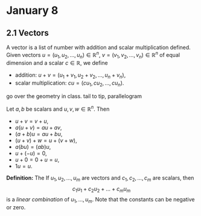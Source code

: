 # January 8


## 2.1 Vectors

A vector is a list of number with addition and scalar multiplication defined.
Given vectors $u=(u_1, u_2, \ldots, u_n)\in \mathbb{R}^n$,
$v=(v_1,v_2,\ldots,v_n)\in \mathbb{R}^n$ of equal dimension and a scalar $c\in
\mathbb{R}$, we define
* addition: $u+v=(u_1+v_1, u_2+v_2, \ldots, u_n+v_n)$,
* scalar multiplication: $cu=(cu_1,cu_2,\ldots,cu_n)$.

go over the geometry in class. tail to tip, parallelogram

Let $a,b$ be scalars and $u,v,w\in \mathbb{R}^n$. Then

* $u+v=v+u$,
* $a(u+v)=au+av$,
* $(a+b)u=au+bu$,
* $(u+v)+w = u+(v+w)$,
* $a(bu)=(ab)u$,
* $u+(-u)=0$,
* $u+0=0+u=u$,
* $1u=u$.

**Definition:** The If $u_1,u_2,\ldots,u_m$ are vectors and
$c_1,c_2,\ldots,c_m$ are scalars, then
$$
c_1u_1+c_2u_2+\ldots+c_mu_m
$$
is a *linear combination* of $u_1,\ldots,u_m$. Note that the constants can be
negative or zero.


